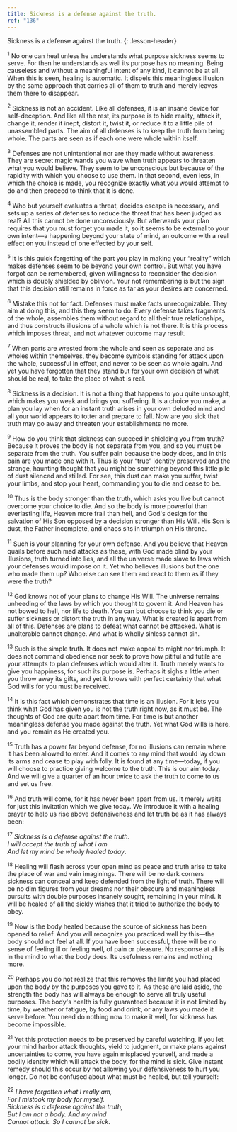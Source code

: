 ```yaml
---
title: Sickness is a defense against the truth.
ref: "136"
---
```


Sickness is a defense against the truth.
{: .lesson-header}

<sup>1</sup> No one can heal unless he understands what purpose sickness
seems to serve. For then he understands as well its purpose has no
meaning. Being causeless and without a meaningful intent of any kind, it
cannot be at all. When this is seen, healing is automatic. It dispels
this meaningless illusion by the same approach that carries all of them
to truth and merely leaves them there to disappear.

<sup>2</sup> Sickness is not an accident. Like all defenses, it is an
insane device for self-deception. And like all the rest, its purpose is
to hide reality, attack it, change it, render it inept, distort it,
twist it, or reduce it to a little pile of unassembled parts. The aim of
all defenses is to keep the truth from being whole. The parts are seen
as if each one were whole within itself.

<sup>3</sup> Defenses are not unintentional nor are they made without
awareness. They are secret magic wands you wave when truth appears to
threaten what you would believe. They seem to be unconscious but because
of the rapidity with which you choose to use them. In that second, even
less, in which the choice is made, you recognize exactly what you would
attempt to do and then proceed to think that it is done.

<sup>4</sup> Who but yourself evaluates a threat, decides escape is
necessary, and sets up a series of defenses to reduce the threat that
has been judged as real? All this cannot be done unconsciously. But
afterwards your plan requires that you must forget you made it, so it
seems to be external to your own intent—a happening beyond your state of
mind, an outcome with a real effect on you instead of one effected by
your self.

<sup>5</sup> It is this quick forgetting of the part you play in making
your “reality” which makes defenses seem to be beyond your own control.
But what you have forgot can be remembered, given willingness to
reconsider the decision which is doubly shielded by oblivion. Your not
remembering is but the sign that this decision still remains in force as
far as your desires are concerned.

<sup>6</sup> Mistake this not for fact. Defenses must make facts
unrecognizable. They aim at doing this, and this they seem to do. Every
defense takes fragments of the whole, assembles them without regard to
all their true relationships, and thus constructs illusions of a whole
which is not there. It is this process which imposes threat, and not
whatever outcome may result.

<sup>7</sup> When parts are wrested from the whole and seen as separate
and as wholes within themselves, they become symbols standing for attack
upon the whole, successful in effect, and never to be seen as whole
again. And yet you have forgotten that they stand but for your own
decision of what should be real, to take the place of what is real.

<sup>8</sup> Sickness is a decision. It is not a thing that happens to
you quite unsought, which makes you weak and brings you suffering. It is
a choice you make, a plan you lay when for an instant truth arises in
your own deluded mind and all your world appears to totter and prepare
to fall. Now are you sick that truth may go away and threaten your
establishments no more.

<sup>9</sup> How do you think that sickness can succeed in shielding you
from truth? Because it proves the body is not separate from you, and so
you must be separate from the truth. You suffer pain because the body
does, and in this pain are you made one with it. Thus is your “true”
identity preserved and the strange, haunting thought that you might be
something beyond this little pile of dust silenced and stilled. For see,
this dust can make you suffer, twist your limbs, and stop your heart,
commanding you to die and cease to be.

<sup>10</sup> Thus is the body stronger than the truth, which asks you
live but cannot overcome your choice to die. And so the body is more
powerful than everlasting life, Heaven more frail than hell, and God's
design for the salvation of His Son opposed by a decision stronger than
His Will. His Son is dust, the Father incomplete, and chaos sits in
triumph on His throne.

<sup>11</sup> Such is your planning for your own defense. And you
believe that Heaven quails before such mad attacks as these, with God
made blind by your illusions, truth turned into lies, and all the
universe made slave to laws which your defenses would impose on it. Yet
who believes illusions but the one who made them up? Who else can see
them and react to them as if they were the truth?

<sup>12</sup> God knows not of your plans to change His Will. The
universe remains unheeding of the laws by which you thought to govern
it. And Heaven has not bowed to hell, nor life to death. You can but
choose to think you die or suffer sickness or distort the truth in any
way. What is created is apart from all of this. Defenses are plans to
defeat what cannot be attacked. What is unalterable cannot change. And
what is wholly sinless cannot sin.

<sup>13</sup> Such is the simple truth. It does not make appeal to might
nor triumph. It does not command obedience nor seek to prove how pitiful
and futile are your attempts to plan defenses which would alter it.
Truth merely wants to give you happiness, for such its purpose is.
Perhaps it sighs a little when you throw away its gifts, and yet it
knows with perfect certainty that what God wills for you must be
received.

<sup>14</sup> It is this fact which demonstrates that time is an
illusion. For it lets you think what God has given you is not the truth
right now, as it must be. The thoughts of God are quite apart from time.
For time is but another meaningless defense you made against the truth.
Yet what God wills is here, and you remain as He created you.

<sup>15</sup> Truth has a power far beyond defense, for no illusions can
remain where it has been allowed to enter. And it comes to any mind that
would lay down its arms and cease to play with folly. It is found at any
time—today, if you will choose to practice giving welcome to the truth.
This is our aim today. And we will give a quarter of an hour twice to
ask the truth to come to us and set us free.

<sup>16</sup> And truth will come, for it has never been apart from us.
It merely waits for just this invitation which we give today. We
introduce it with a healing prayer to help us rise above defensiveness
and let truth be as it has always been:

<sup>17</sup> *Sickness is a defense against the truth.<br/>
I will accept the truth of what I am<br/>
And let my mind be wholly healed today*.

<sup>18</sup> Healing will flash across your open mind as peace and
truth arise to take the place of war and vain imaginings. There will be
no dark corners sickness can conceal and keep defended from the light of
truth. There will be no dim figures from your dreams nor their obscure
and meaningless pursuits with double purposes insanely sought, remaining
in your mind. It will be healed of all the sickly wishes that it tried
to authorize the body to obey.

<sup>19</sup> Now is the body healed because the source of sickness has
been opened to relief. And you will recognize you practiced well by
this—the body should not feel at all. If you have been successful, there
will be no sense of feeling ill or feeling well, of pain or pleasure. No
response at all is in the mind to what the body does. Its usefulness
remains and nothing more.

<sup>20</sup> Perhaps you do not realize that this removes the limits
you had placed upon the body by the purposes you gave to it. As these
are laid aside, the strength the body has will always be enough to serve
all truly useful purposes. The body's health is fully guaranteed because
it is not limited by time, by weather or fatigue, by food and drink, or
any laws you made it serve before. You need do nothing now to make it
well, for sickness has become impossible.

<sup>21</sup> Yet this protection needs to be preserved by careful
watching. If you let your mind harbor attack thoughts, yield to
judgment, or make plans against uncertainties to come, you have again
misplaced yourself, and made a bodily identity which will attack the
body, for the mind is sick. Give instant remedy should this occur by not
allowing your defensiveness to hurt you longer. Do not be confused about
what must be healed, but tell yourself:

<sup>22</sup> *I have forgotten what I really am,<br/>
For I mistook my body for myself.<br/>
Sickness is a defense against the truth,<br/>
But I am not a body. And my mind<br/>
Cannot attack. So I cannot be sick*.


